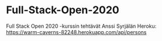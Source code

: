 # Full-Stack-Open-2020
Full Stack Open 2020 -kurssin tehtävät
Anssi Syrjälän Heroku:
https://warm-caverns-82248.herokuapp.com/api/persons
